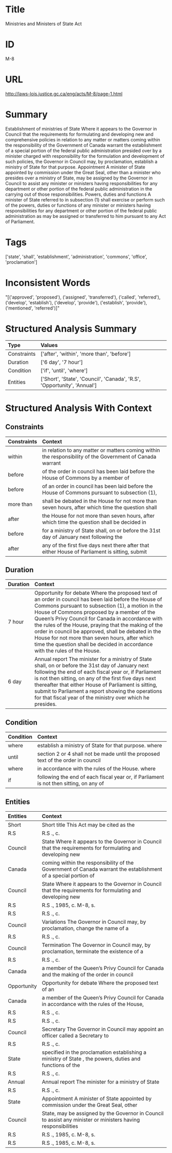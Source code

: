 # Title
Ministries and Ministers of State Act


# ID
M-8

# URL
http://laws-lois.justice.gc.ca/eng/acts/M-8/page-1.html


# Summary
Establishment of ministries of State Where it appears to the Governor in Council that the requirements for formulating and developing new and comprehensive policies in relation to any matter or matters coming within the responsibility of the Government of Canada warrant the establishment of a special portion of the federal public administration presided over by a minister charged with responsibility for the formulation and development of such policies, the Governor in Council may, by proclamation, establish a ministry of State for that purpose.
Appointment A minister of State appointed by commission under the Great Seal, other than a minister who presides over a ministry of State, may be assigned by the Governor in Council to assist any minister or ministers having responsibilities for any department or other portion of the federal public administration in the carrying out of those responsibilities.
Powers, duties and functions A minister of State referred to in subsection (1) shall exercise or perform such of the powers, duties or functions of any minister or ministers having responsibilities for any department or other portion of the federal public administration as may be assigned or transferred to him pursuant to any Act of Parliament.


# Tags
['state', 'shall', 'establishment', 'administration', 'commons', 'office', 'proclamation']


# Inconsistent Words
"[('approved', 'proposed'), ('assigned', 'transferred'), ('called', 'referred'), ('develop', 'establish'), ('develop', 'provide'), ('establish', 'provide'), ('mentioned', 'referred')]"


# Structured Analysis Summary
| Type        | Values                                                                  |
|:------------|:------------------------------------------------------------------------|
| Constraints | ['after', 'within', 'more than', 'before']                              |
| Duration    | ['6 day', '7 hour']                                                     |
| Condition   | ['if', 'until', 'where']                                                |
| Entities    | ['Short', 'State', 'Council', 'Canada', 'R.S', 'Opportunity', 'Annual'] |


# Structured Analysis With Context
 


## Constraints
| Constraints   | Context                                                                                                   |
|:--------------|:----------------------------------------------------------------------------------------------------------|
| within        | in relation to any matter or matters coming within the responsibility of the Government of Canada warrant |
| before        | of the order in council has been laid before the House of Commons by a member of                          |
| before        | of an order in council has been laid before the House of Commons pursuant to subsection (1),              |
| more than     | shall be debated in the House for not more than seven hours, after which time the question shall          |
| after         | the House for not more than seven hours, after which time the question shall be decided in                |
| before        | for a ministry of State shall, on or before the 31st day of January next following the                    |
| after         | any of the first five days next there after that either House of Parliament is sitting, submit            |


## Duration
| Duration   | Context                                                                                                                                                                                                                                                                                                                                                                                                                                                                                                  |
|:-----------|:---------------------------------------------------------------------------------------------------------------------------------------------------------------------------------------------------------------------------------------------------------------------------------------------------------------------------------------------------------------------------------------------------------------------------------------------------------------------------------------------------------|
| 7 hour     | Opportunity for debate Where the proposed text of an order in council has been laid before the House of Commons pursuant to subsection (1), a motion in the House of Commons proposed by a member of the Queen’s Privy Council for Canada in accordance with the rules of the House, praying that the making of the order in council be approved, shall be debated in the House for not more than seven hours, after which time the question shall be decided in accordance with the rules of the House. |
| 6 day      | Annual report The minister for a ministry of State shall, on or before the 31st day of January next following the end of each fiscal year or, if Parliament is not then sitting, on any of the first five days next thereafter that either House of Parliament is sitting, submit to Parliament a report showing the operations for that fiscal year of the ministry over which he presides.                                                                                                             |


## Condition
| Condition   | Context                                                                                |
|:------------|:---------------------------------------------------------------------------------------|
| where       | establish a ministry of State for that purpose. where                                  |
| until       | section 2 or 4 shall not be made until the proposed text of the order in council       |
| where       | in accordance with the rules of the House. where                                       |
| if          | following the end of each fiscal year or, if Parliament is not then sitting, on any of |


## Entities
| Entities    | Context                                                                                                        |
|:------------|:---------------------------------------------------------------------------------------------------------------|
| Short       | Short title This Act may be cited as the                                                                       |
| R.S         | R.S ., c.                                                                                                      |
| Council     | State Where it appears to the Governor in Council that the requirements for formulating and developing new     |
| Canada      | coming within the responsibility of the Government of Canada warrant the establishment of a special portion of |
| Council     | State Where it appears to the Governor in Council that the requirements for formulating and developing new     |
| R.S         | R.S ., 1985, c. M-8, s.                                                                                        |
| R.S         | R.S ., c.                                                                                                      |
| Council     | Variations The Governor in  Council may, by proclamation, change the name of a                                 |
| R.S         | R.S ., c.                                                                                                      |
| Council     | Termination The Governor in  Council may, by proclamation, terminate the existence of a                        |
| R.S         | R.S ., c.                                                                                                      |
| Canada      | a member of the Queen’s Privy Council for Canada and the making of the order in council                        |
| Opportunity | Opportunity for debate Where the proposed text of an                                                           |
| Canada      | a member of the Queen’s Privy Council for Canada in accordance with the rules of the House,                    |
| R.S         | R.S ., c.                                                                                                      |
| R.S         | R.S ., c.                                                                                                      |
| Council     | Secretary The Governor in  Council may appoint an officer called a Secretary to                                |
| R.S         | R.S ., c.                                                                                                      |
| State       | specified in the proclamation establishing a ministry of State , the powers, duties and functions of the       |
| R.S         | R.S ., c.                                                                                                      |
| Annual      | Annual report The minister for a ministry of State                                                             |
| R.S         | R.S ., c.                                                                                                      |
| State       | Appointment A minister of  State appointed by commission under the Great Seal, other                           |
| Council     | State, may be assigned by the Governor in Council to assist any minister or ministers having responsibilities  |
| R.S         | R.S ., 1985, c. M-8, s.                                                                                        |
| R.S         | R.S ., 1985, c. M-8, s.                                                                                        |


